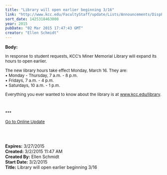 ```yaml
---
title: "​Library will open earlier beginning 3/16"
link: "http://www.kcc.edu/FacultyStaff/update/Lists/Announcements/DispForm.aspx?ID=1842"
sort_date: 1425318463000
year: 2015
pubDate: "02 Mar 2015 17:47:43 GMT"
creator: "Ellen Schmidt"
---
```


<div><b>Body:</b> <div class="ExternalClass84143AB46AD246589D46807A8F84D67E"><p style="font-size:10pt">In response to student requests, KCC’s Miner Memorial Library will expand its hours to open earlier.</p>
<p style="font-size:10pt">The new library hours take effect Monday, March 16. They are:<br />• Monday - Thursday, 7 a.m. - 8 p.m.<br />• Fridays, 7 a.m. - 4 p.m.<br />• Saturdays, 10 a.m. - 1 p.m.</p>
<p style="font-size:10pt">Everything you ever wanted to know about the library is at <a href="/library">www.kcc.edu/library</a>.</p>
<p style="font-size:10pt"> </p>
<p style="font-size:10pt">***</p>
<p style="font-size:10pt"><a href="/update">Go to Online Update</a></p>
<p><br /><br /></p></div></div>
<div><b>Expires:</b> 3/27/2015</div>
<div><b>Created:</b> 3/2/2015 11:47 AM</div>
<div><b>Created By:</b> Ellen Schmidt</div>
<div><b>Start Date:</b> 3/2/2015</div>
<div><b>Title:</b> ​Library will open earlier beginning 3/16</div>
